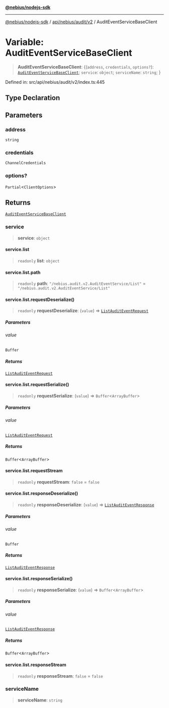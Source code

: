 [**@nebius/nodejs-sdk**](../../../../../README.md)

---

[@nebius/nodejs-sdk](../../../../../README.md) / [api/nebius/audit/v2](../README.md) / AuditEventServiceBaseClient

# Variable: AuditEventServiceBaseClient

> **AuditEventServiceBaseClient**: \{(`address`, `credentials`, `options?`): [`AuditEventServiceBaseClient`](../interfaces/AuditEventServiceBaseClient.md); `service`: `object`; `serviceName`: `string`; \}

Defined in: src/api/nebius/audit/v2/index.ts:445

## Type Declaration

## Parameters

### address

`string`

### credentials

`ChannelCredentials`

### options?

`Partial`\<`ClientOptions`\>

## Returns

[`AuditEventServiceBaseClient`](../interfaces/AuditEventServiceBaseClient.md)

### service

> **service**: `object`

#### service.list

> `readonly` **list**: `object`

#### service.list.path

> `readonly` **path**: `"/nebius.audit.v2.AuditEventService/List"` = `"/nebius.audit.v2.AuditEventService/List"`

#### service.list.requestDeserialize()

> `readonly` **requestDeserialize**: (`value`) => [`ListAuditEventRequest`](../interfaces/ListAuditEventRequest.md)

##### Parameters

###### value

`Buffer`

##### Returns

[`ListAuditEventRequest`](../interfaces/ListAuditEventRequest.md)

#### service.list.requestSerialize()

> `readonly` **requestSerialize**: (`value`) => `Buffer`\<`ArrayBuffer`\>

##### Parameters

###### value

[`ListAuditEventRequest`](../interfaces/ListAuditEventRequest.md)

##### Returns

`Buffer`\<`ArrayBuffer`\>

#### service.list.requestStream

> `readonly` **requestStream**: `false` = `false`

#### service.list.responseDeserialize()

> `readonly` **responseDeserialize**: (`value`) => [`ListAuditEventResponse`](../interfaces/ListAuditEventResponse.md)

##### Parameters

###### value

`Buffer`

##### Returns

[`ListAuditEventResponse`](../interfaces/ListAuditEventResponse.md)

#### service.list.responseSerialize()

> `readonly` **responseSerialize**: (`value`) => `Buffer`\<`ArrayBuffer`\>

##### Parameters

###### value

[`ListAuditEventResponse`](../interfaces/ListAuditEventResponse.md)

##### Returns

`Buffer`\<`ArrayBuffer`\>

#### service.list.responseStream

> `readonly` **responseStream**: `false` = `false`

### serviceName

> **serviceName**: `string`
